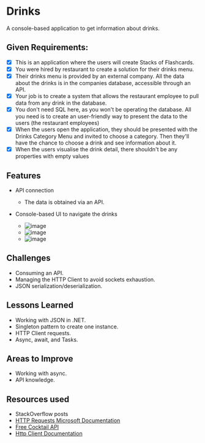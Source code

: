 # Drinks
A console-based application to get information about drinks.

## Given Requirements:

- [x] This is an application where the users will create Stacks of Flashcards.
- [x] You were hired by restaurant to create a solution for their drinks menu.
- [x] Their drinks menu is provided by an external company. All the data about the
drinks is in the companies database, accessible through an API.
- [x] Your job is to create a system that allows the restaurant employee to pull data from any drink in the database.
- [x] You don't need SQL here, as you won't be operating the database. All you need is to create an user-friendly
way to present the data to the users (the restaurant employees)
- [x] When the users open the application, they should be presented with the Drinks Category Menu and invited to choose a category.
Then they'll have the chance to choose a drink and see information about it.
- [x] When the users visualise the drink detail, there shouldn't be any properties with empty values

## Features

- API connection

  - The data is obtained via an API.

- Console-based UI to navigate the drinks

  - ![image](https://github.com/user-attachments/assets/cefa9729-711c-4182-b7ac-1217b3d6722c)
  - ![image](https://github.com/user-attachments/assets/0ddd8153-c212-4cef-8267-8c8ef44f1318)
  - ![image](https://github.com/user-attachments/assets/5af35f64-7e60-4443-b2ac-3ee0cde82c8f)

## Challenges

  - Consuming an API.
  - Managing the HTTP Client to avoid sockets exhaustion.
  - JSON serialization/deserialization.

## Lessons Learned

  - Working with JSON in .NET.
  - Singleton pattern to create one instance.
  - HTTP Client requests.
  - Async, await, and Tasks.

## Areas to Improve

  - Working with async.
  - API knowledge.

##  Resources used

  - StackOverflow posts
  - [HTTP Requests Microsoft Documentation]([https://learn.microsoft.com/en-us/sql/t-sql/queries/from-using-pivot-and-unpivot?view=sql-server-ver16](https://learn.microsoft.com/en-us/dotnet/csharp/tutorials/console-webapiclient))
  - [Free Cocktail API]([https://www.thecocktaildb.com/api.php])
  - [Http Client Documentation](https://learn.microsoft.com/en-us/dotnet/fundamentals/networking/http/httpclient-guidelines)
